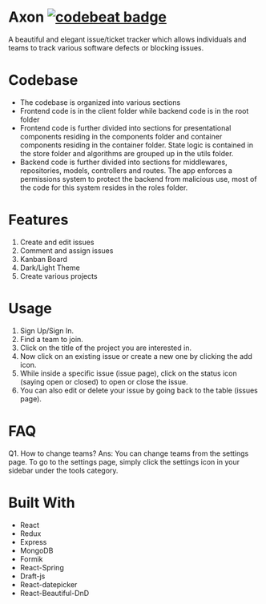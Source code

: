 # Axon [![codebeat badge](https://codebeat.co/badges/24783615-481b-4211-aaad-35bac311e1e7)](https://codebeat.co/projects/github-com-m-moiz-axon-heroku)
A beautiful and elegant issue/ticket tracker which allows individuals and teams to track various software defects or blocking issues. 


# Codebase
- The codebase is organized into various sections
- Frontend code is in the client folder while backend code is in the root folder
- Frontend code is further divided into sections for presentational components residing in the components folder and container components residing in the container folder. State   logic is contained in the store folder and algorithms are grouped up in the utils folder.
- Backend code is further divided into sections for middlewares, repositories, models, controllers and routes. The app enforces a permissions system to protect the backend from   malicious use, most of the code for this system resides in the roles folder.

# Features
1. Create and edit issues
2. Comment and assign issues
3. Kanban Board
4. Dark/Light Theme
5. Create various projects

# Usage

1. Sign Up/Sign In.
2. Find a team to join.
3. Click on the title of the project you are interested in.
4. Now click on an existing issue or create a new one by clicking the add icon.
5. While inside a specific issue (issue page), click on the status icon (saying open or closed) to open or close the issue.
6. You can also edit or delete your issue by going back to the table (issues page).

# FAQ

Q1. How to change teams?
Ans: You can change teams from the settings page. To go to the settings page, simply click the settings icon in your sidebar under the tools category.
   
# Built With
- React
- Redux
- Express
- MongoDB
- Formik
- React-Spring
- Draft-js
- React-datepicker
- React-Beautiful-DnD

